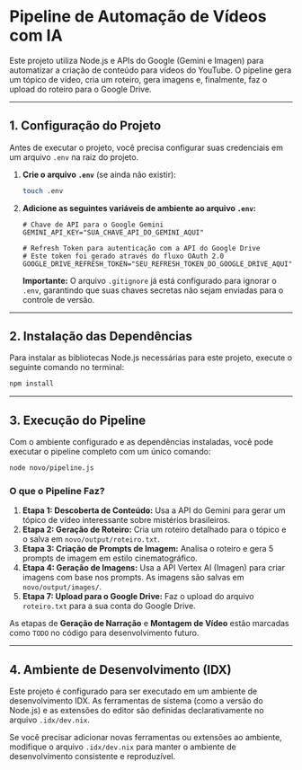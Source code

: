 # Pipeline de Automação de Vídeos com IA

Este projeto utiliza Node.js e APIs do Google (Gemini e Imagen) para automatizar a criação de conteúdo para vídeos do YouTube. O pipeline gera um tópico de vídeo, cria um roteiro, gera imagens e, finalmente, faz o upload do roteiro para o Google Drive.

---

## 1. Configuração do Projeto

Antes de executar o projeto, você precisa configurar suas credenciais em um arquivo `.env` na raiz do projeto.

1.  **Crie o arquivo `.env`** (se ainda não existir):

    ```bash
    touch .env
    ```

2.  **Adicione as seguintes variáveis de ambiente ao arquivo `.env`:**

    ```
    # Chave de API para o Google Gemini
    GEMINI_API_KEY="SUA_CHAVE_API_DO_GEMINI_AQUI"

    # Refresh Token para autenticação com a API do Google Drive
    # Este token foi gerado através do fluxo OAuth 2.0
    GOOGLE_DRIVE_REFRESH_TOKEN="SEU_REFRESH_TOKEN_DO_GOOGLE_DRIVE_AQUI"
    ```

    **Importante:** O arquivo `.gitignore` já está configurado para ignorar o `.env`, garantindo que suas chaves secretas não sejam enviadas para o controle de versão.

---

## 2. Instalação das Dependências

Para instalar as bibliotecas Node.js necessárias para este projeto, execute o seguinte comando no terminal:

```bash
npm install
```

---

## 3. Execução do Pipeline

Com o ambiente configurado e as dependências instaladas, você pode executar o pipeline completo com um único comando:

```bash
node novo/pipeline.js
```

### O que o Pipeline Faz?

1.  **Etapa 1: Descoberta de Conteúdo:** Usa a API do Gemini para gerar um tópico de vídeo interessante sobre mistérios brasileiros.
2.  **Etapa 2: Geração de Roteiro:** Cria um roteiro detalhado para o tópico e o salva em `novo/output/roteiro.txt`.
3.  **Etapa 3: Criação de Prompts de Imagem:** Analisa o roteiro e gera 5 prompts de imagem em estilo cinematográfico.
4.  **Etapa 4: Geração de Imagens:** Usa a API Vertex AI (Imagen) para criar imagens com base nos prompts. As imagens são salvas em `novo/output/images/`.
5.  **Etapa 7: Upload para o Google Drive:** Faz o upload do arquivo `roteiro.txt` para a sua conta do Google Drive.

As etapas de **Geração de Narração** e **Montagem de Vídeo** estão marcadas como `TODO` no código para desenvolvimento futuro.

---

## 4. Ambiente de Desenvolvimento (IDX)

Este projeto é configurado para ser executado em um ambiente de desenvolvimento IDX. As ferramentas de sistema (como a versão do Node.js) e as extensões do editor são definidas declarativamente no arquivo `.idx/dev.nix`.

Se você precisar adicionar novas ferramentas ou extensões ao ambiente, modifique o arquivo `.idx/dev.nix` para manter o ambiente de desenvolvimento consistente e reproduzível.
